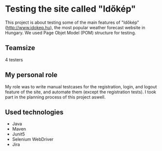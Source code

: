 # Testing the site called "Időkép"

This project is about testing some of the main features of "Időkép" (http://www.idokep.hu), the most popular weather forecast website in Hungary. We used Page Objet Model (POM) structure for testing.

## Teamsize

4 testers

## My personal role

My role was to write manual testcases for the registration, login, and logout feature of the site, and automate them (except the
registration tests). I took part in the planning process of this project aswell.

## Used technologies

- Java
- Maven
- Junit5
- Selenium WebDriver
- Jira
